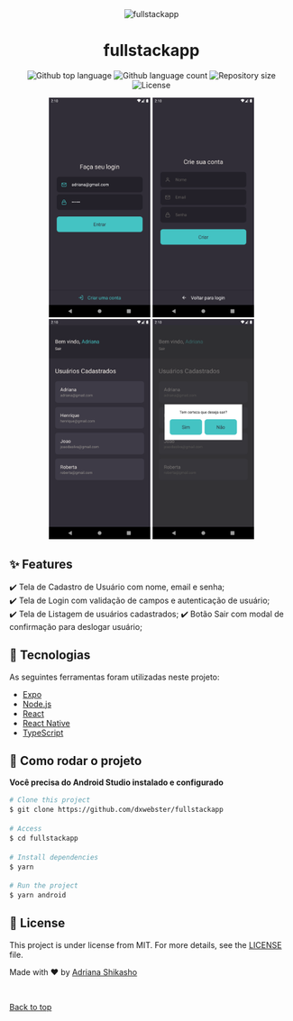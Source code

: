 <div align="center" id="top">
  <img src="./.github/app.gif" alt="fullstackapp" />
</div>

<h1 align="center">fullstackapp</h1>

<p align="center">
  <img alt="Github top language" src="https://img.shields.io/github/languages/top/dxwebster/fullstackapp?color=56BEB8">
  <img alt="Github language count" src="https://img.shields.io/github/languages/count/dxwebster/fullstackapp?color=56BEB8">
  <img alt="Repository size" src="https://img.shields.io/github/repo-size/dxwebster/fullstackapp?color=56BEB8">
  <img alt="License" src="https://img.shields.io/github/license/dxwebster/fullstackapp?color=56BEB8">
</p>

<p align="center">
 <img width="180" alt="image" src="readme/01.png"> <img width="180" alt="image" src="readme/02.png">  <img width="180" alt="image" src="readme/03.png">  <img width="180" alt="image" src="readme/04.png">
</p>

## :sparkles: Features ##

:heavy_check_mark: Tela de Cadastro de Usuário com nome, email e senha;\
:heavy_check_mark: Tela de Login com validação de campos e autenticação de usuário;\
:heavy_check_mark: Tela de Listagem de usuários cadastrados;
:heavy_check_mark: Botão Sair com modal de confirmação para deslogar usuário;

## :rocket: Tecnologias ##

As seguintes ferramentas foram utilizadas neste projeto:

- [Expo](https://expo.io/)
- [Node.js](https://nodejs.org/en/)
- [React](https://pt-br.reactjs.org/)
- [React Native](https://reactnative.dev/)
- [TypeScript](https://www.typescriptlang.org/)


## :checkered_flag: Como rodar o projeto ##

**Você precisa do Android Studio instalado e configurado**

```bash
# Clone this project
$ git clone https://github.com/dxwebster/fullstackapp

# Access
$ cd fullstackapp

# Install dependencies
$ yarn

# Run the project
$ yarn android

```

## :memo: License ##

This project is under license from MIT. For more details, see the [LICENSE](LICENSE.md) file.


Made with :heart: by <a href="https://github.com/dxwebster" target="_blank">Adriana Shikasho</a>

&#xa0;

<a href="#top">Back to top</a>

